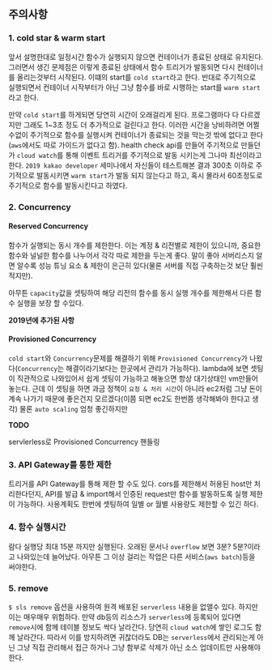 ## 주의사항

### 1. cold star & warm start

앞서 설명한대로 일정시간 함수가 실행되지 않으면 컨테이너가 종료된 상태로 유지된다. 그러면서 생긴 문제점은 이렇게 종료된 상태에서 함수 트리거가 발동되면 다시 컨테이너를 올리는것부터 시작된다. 이떄의 start를 `cold start`라고 한다. 반대로 주기적으로 실행되면서 컨테이너 시작부터가 아닌 그냥 함수를 바로 시행하는 start를 `warm start`라고 한다.

만약 `cold start`를 하게되면 당연히 시간이 오래걸리게 된다. 프로그램마다 다 다르겠지만 그래도 1~3초 정도 더 추가적으로 걸린다고 한다. 이러한 시간을 낭비하려면 어쩔수없이 주기적으로 함수를 실행시켜 컨테이너가 종료되는 것을 막는것 밖에 없다고 한다(`aws`에서도 따로 가이드가 없다고 함). health check api를 만들어 주기적으로 만들던가 `cloud watch`를 통해 이벤트 트리거를 주기적으로 발동 시키는게 그나마 최선이라고 한다. `2019 kakao developer` 세미나에서 자신들이 테스트해본 결과 300초 이하로 주기적으로 발동시키면 `warm start`가 발동 되지 않는다고 하고, 혹시 몰라서 60초정도로 주기적으로 함수를 발동시킨다고 하였다.

### 2. Concurrency

#### Reserved Concurrency

함수가 실행되는 동시 개수를 제한한다. 이는 계정 & 리전별로 제한이 있으니까, 중요한 함수와 널널한 함수를 나누어서 각각 따로 제한을 두는게 좋다. 말이 좋아 서버리스지 알면 알수록 성능 튜닝 요소 & 제한이 은근히 있다(물론 서버를 직접 구축하는것 보단 훨씬 적지만).

아무튼 `capacity`값을 셋팅하여 해당 리전의 함수를 동시 실행 개수를 제한해서 다른 함수 실행을 보장 할 수있다.

**2019년에 추가된 사항**

#### Provisioned Concurrency

`cold start`와 `Concurrency`문제를 해결하기 위해 `Provisioned Concurrency`가 나왔다(`Concurrency`는 해결이라기보다는 한곳에서 관리가 가능하다). lambda에 보면
셋팅이 직관적으로 나와있어서 쉽게 셋팅이 가능하고 해놓으면 항상 대기상태인 vm만들어 놓는다. 근데 이 셋팅을 하면 과금 정책이 `요청 & 처리 시간`이 아니라
ec2처럼 그냥 돈이 계속 나가기 때문에 좋은건지 모르겠다(이쯤 되면 ec2도 한번쯤 생각해봐야 한다고 생각) 물론 `auto scaling` 엄청 좋긴하지만

**TODO**

servlerless로 Provisioned Concurrency 핸들링

### 3. API Gateway를 통한 제한

트리거를 API Gateway를 통해 제한 할 수도 있다. cors를 제한해서 허용된 host만 처리한다던지, API를 발급 & import해서 인증된 request만 함수를 발동하도록 실행 제한이 가능하다.
사용계획도 한번에 셋팅하여 일별 or 월별 사용량도 제한할 수 있긴 하다.

### 4. 함수 실행시간

람다 실행당 최대 15분 까지만 실행된다. 오래된 문서나 `overflow` 보면 3분? 5분?이라고 나와있는데 늘어났다. 아무튼 그 이상 걸리는 작업은 다른 서비스(`aws batch`)등을 써야한다.

### 5. remove

`$ sls remove` 옵션을 사용하여 원격 배포된 `serverless` 내용을 없앨수 있다. 하지만 이는 매우매우 위험하다. 만약 db등의 리소스가 `serverless`에 등록되어 있다면 `remove`시에 함께 테이블 정보도 싹다 날라간다. 당연히 `cloud watch`에 쌓인 로그도 함께 날라간다. 따라서 이를 방지하려면 귀찮더라도 DB는 `serverless`에서 관리되는게 아닌 그냥 직접 관리해서 접근 하거나 그냥 함부로 삭제가 아닌 소스 업데이트만 사용해야 한다.
